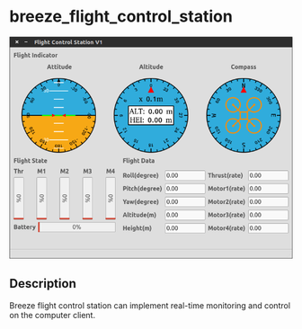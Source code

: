 # breeze_flight_control_station

![breeze_flight_control_station](.images/breeze_flight_control_station.png)

## Description

Breeze flight control station can implement real-time monitoring and control on the computer client.
